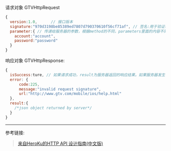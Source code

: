 

请求对象
GTVHttpRequest

``` javascript
{
  version:1.0,      // 接口版本
  signature:"970d3198be85389ed7807d790370610f56cf71af", // 签名:用于验证客户端有权访问接口
  parameter:{ // 传递给服务器的参数，根据method的不同，parameters里面的内容不同.
    account:"account",
    password:"password"
  }
}
```

响应对象
GTVHttpResponse:
```javascript
{
  isSuccess:ture, // 如果请求成功，result为服务器返回的响应结果。如果服务器发生错误,error为服务器返回的错误信息。
  error: {
      code:225,
      message:"invalid request signature",
      url:"http://www.gtv.com/mobile/ios/help.html"
  },
  result:{
    /*json object returned by server*/
  }
}
```
---

参考链接:
> [来自HeroKu的HTTP API 设计指南(中文版)](http://get.jobdeer.com/343.get)
